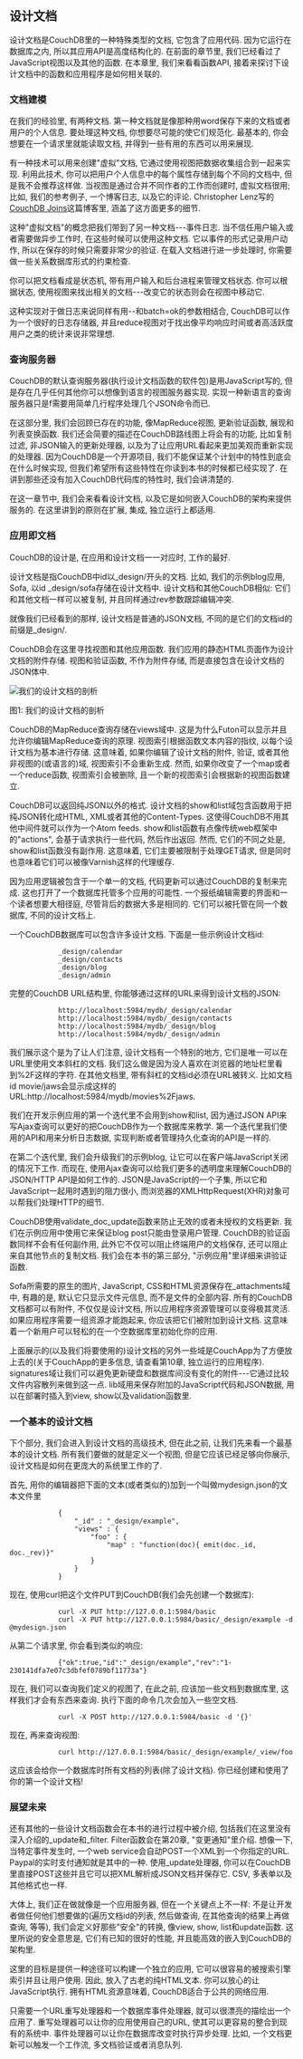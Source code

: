 ## 设计文档 ##

设计文档是CouchDB里的一种特殊类型的文档, 它包含了应用代码. 因为它运行在数据库之内, 所以其应用API是高度结构化的. 在前面的章节里, 我们已经看过了JavaScript视图以及其他的函数. 在本章里, 我们来看看函数API, 接着来探讨下设计文档中的函数和应用程序是如何相关联的.

### 文档建模 ###

在我们的经验里, 有两种文档. 第一种文档就是像那种用word保存下来的文档或者用户的个人信息. 要处理这种文档, 你想要尽可能的使它们规范化. 最基本的, 你会想要在一个请求里就能读取文档, 并得到一些有用的东西可以用来展现.

有一种技术可以用来创建"虚拟"文档, 它通过使用视图把数据收集组合到一起来实现. 利用此技术, 你可以把用户个人信息中的每个属性存储到每个不同的文档中, 但是我不会推荐这样做. 当视图是通过合并不同作者的工作而创建时, 虚拟文档很用; 比如, 我们的参考例子, 一个博客日志, 以及它的评论. Christopher Lenz写的[CouchDB Joins](http://www.cmlenz.net/archives/2007/10/couchdb-joins)这篇博客里, 涵盖了这方面更多的细节.

这种"虚拟文档"的概念把我们带到了另一种文档---事件日志. 当不信任用户输入或者需要做异步工作时, 在这些时候可以使用这种文档. 它以事件的形式记录用户动作, 所以在保存的时候只需要非常少的验证. 在载入文档进行进一步处理时, 你需要做一些关系数据库形式的约束检查.

你可以把文档看成是状态机, 带有用户输入和后台进程来管理文档状态. 你可以根据状态, 使用视图来找出相关的文档---改变它的状态则会在视图中移动它.

这种实现对于做日志来说同样有用--和batch=ok的参数相结合, CouchDB可以作为一个很好的日志存储器, 并且reduce视图对于找出像平均响应时间或者高活跃度用户之类的统计来说非常理想.

### 查询服务器 ###

CouchDB的默认查询服务器(执行设计文档函数的软件包)是用JavaScript写的, 但是存在几乎任何其他你可以想像到语言的视图服务器实现. 实现一种新语言的查询服务器只是f需要用简单几行程序处理几个JSON命令而已.

在这部分里, 我们会回顾已存在的功能, 像MapReduce视图, 更新验证函数, 展现和列表变换函数. 我们还会简要的描述在CouchDB路线图上将会有的功能, 比如复制过滤, 非JSON输入的更新处理器, 以及为了让应用URL看起来更加美观而重新实现的处理器. 因为CouchDB是一个开源项目, 我们不能保证某个计划中的特性到底会在什么时候实现, 但我们希望所有这些特性在你读到本书的时候都已经实现了. 在讲到那些还没有加入CouchDB代码库的特性时, 我们会讲清楚的.

在这一章节中, 我们会来看看设计文档, 以及它是如何嵌入CouchDB的架构来提供服务的. 在这里讲到的原则在扩展, 集成, 独立运行上都适用.

### 应用即文档 ###

CouchDB的设计是, 在应用和设计文档一一对应时, 工作的最好.

设计文档是指CouchDB中id以_design/开头的文档. 比如, 我们的示例blog应用, Sofa, 以id _design/sofa存储在设计文档中. 设计文档和其他CouchDB相似: 它们和其他文档一样可以被复制, 并且同样通过rev参数跟踪编辑冲突.

就像我们已经看到的那样, 设计文档是普通的JSON文档, 不同的是它们的文档id的前缀是_design/.

CouchDB会在这里寻找视图和其他应用函数. 我们应用的静态HTML页面作为设计文档的附件存储. 视图和验证函数, 不作为附件存储, 而是直接包含在设计文档的JSON体中.

![我们的设计文档的剖析](design/01.png)

图1: 我们的设计文档的剖析

CouchDB的MapReduce查询存储在views域中. 这是为什么Futon可以显示并且允许你编辑MapReduce查询的原理. 视图索引根据函数文本内容的指纹, 以每个设计文档为基本进行存储. 这意味着, 如果你编辑了设计文档的附件, 验证, 或者其他非视图的(或语言的)域, 视图索引不会重新生成. 然而, 如果你改变了一个map或者一个reduce函数, 视图索引会被删除, 且一个新的视图索引会根据新的视图函数建立.

CouchDB可以返回纯JSON以外的格式. 设计文档的show和list域包含函数用于把纯JSON转化成HTML, XML或者其他的Content-Types. 这使得CouchDB不用其他中间件就可以作为一个Atom feeds. show和list函数有点像传统web框架中的"actions", 会基于请求执行一些代码, 然后作出返回. 然而, 它们的不同之处是, show和list函数没有副作用. 这意味着, 它们主要被限制于处理GET请求, 但是同时也意味着它们可以被像Varnish这样的代理缓存.

因为应用逻辑被包含于一个单一的文档, 代码更新可以通过CouchDB的复制来完成. 这也打开了一个数据库托管多个应用的可能性. 一个报纸编辑需要的界面和一个读者想要大相径庭, 尽管背后的数据大多是相同的. 它们可以被托管在同一个数据库, 不同的设计文档上.

一个CouchDB数据库可以包含许多设计文档. 下面是一些示例设计文档id:

				_design/calendar
				_design/contacts
				_design/blog
				_design/admin

完整的CouchDB URL结构里, 你能够通过这样的URL来得到设计文档的JSON:

				http://localhost:5984/mydb/_design/calendar
				http://localhost:5984/mydb/_design/contacts
				http://localhost:5984/mydb/_design/blog
				http://localhost:5984/mydb/_design/admin

我们展示这个是为了让人们注意, 设计文档有一个特别的地方, 它们是唯一可以在URL里使用文本斜杠的文档. 我们这么做是因为没人喜欢在浏览器的地址栏里看到%2F这样的字符. 在其他文档里, 带有斜杠的文档id必须在URL被转义. 比如文档id movie/jaws会显示成这样的URL:http://localhost:5984/mydb/movies%2Fjaws.

我们在开发示例应用的第一个迭代里不会用到show和list, 因为通过JSON API来写Ajax查询可以更好的把CouchDB作为一个数据库来教学. 第一个迭代里我们使用的API和用来分析日志数据, 实现判断或者管理持久化查询的API是一样的.

在第二个迭代里, 我们会升级我们的示例blog, 让它可以在客户端JavaScript关闭的情况下工作. 而现在, 使用Ajax查询可以给我们更多的透明度来理解CouchDB的JSON/HTTP API是如何工作的. JSON是JavaScript的一个子集, 所以它和JavaScript一起用时遇到的阻力很小, 而浏览器的XMLHttpRequest(XHR)对象可以帮我们处理HTTP的细节.

CouchDB使用validate_doc_update函数来防止无效的或者未授权的文档更新. 我们在示例应用中使用它来保证blog post只能由登录用户管理. CouchDB的验证函数同样不会有任何副作用, 此外它不仅可以阻止终端用户的文档保存, 还可以阻止来自其他节点的复制文档. 我们会在本书的第三部分, "示例应用"里详细来讲验证函数.

Sofa所需要的原生的图片, JavaScript, CSS和HTML资源保存在_attachments域中, 有趣的是, 默认它只显示文件元信息, 而不是文件的全部内容. 所有的CouchDB文档都可以有附件, 不仅仅是设计文档, 所以应用程序资源管理可以变得极其灵活. 如果应用程序需要一组资源才能跑起来, 你应该把它们被附加到设计文档. 这意味着一个新用户可以轻松的在一个空数据库里初始化你的应用.

上面展示的(以及我们将要使用的)设计文档的另外一些域是CouchApp为了方便放上去的(关于CouchApp的更多信息, 请查看第10章, 独立运行的应用程序). signatures域让我们可以避免更新硬盘和数据库间没有变化的附件---它通过比较文件内容散列来做到这一点. lib域用来保存附加的JavaScript代码和JSON数据, 用以在部署时插入到view, show以及validation函数里.

### 一个基本的设计文档 ###

下个部分, 我们会进入到设计文档的高级技术, 但在此之前, 让我们先来看一个最基本的设计文档. 所有我们要做的就是定义一个视图, 但是它应该已经足够向你展示, 设计文档是如何在更庞大的系统里工作的了.

首先, 用你的编辑器把下面的文本(或者类似的)加到一个叫做mydesign.json的文本文件里

				{
					"_id" : "_design/example",
					"views" : {
						"foo" : {
							"map" : "function(doc){ emit(doc._id, doc._rev)}"
						}
					}
				}

现在, 使用curl把这个文件PUT到CouchDB(我们会先创建一个数据库):

				curl -X PUT http://127.0.0.1:5984/basic
				curl -X PUT http://127.0.0.1:5984/basic/_design/example -d @mydesign.json

从第二个请求里, 你会看到类似的响应:

				{"ok":true,"id":"_design/example","rev":"1-230141dfa7e07c3dbfef0789bf11773a"}

现在, 我们可以查询我们定义的视图了, 在此之前, 应该加一些文档到数据库里, 这样我们才会有东西来查询. 执行下面的命令几次会加入一些空文档.

				curl -X POST http://127.0.0.1:5984/basic -d '{}'

现在, 再来查询视图:

				curl http://127.0.0.1:5984/basic/_design/example/_view/foo

这应该会给你一个数据库时所有文档的列表(除了设计文档). 你已经创建和使用了你的第一个设计文档!

### 展望未来 ###

还有其他的一些设计文档函数会在本书的进行过程中被介绍, 包括我们在这里没有深入介绍的_update和_filter. Filter函数会在第20章, "变更通知"里介绍. 想像一下, 当特定事件发生时, 一个web service会自动POST一个XML到一个你指定的URL. Paypal的实时支付通知就是其中的一种. 使用_update处理器, 你可以在CouchDB里直接POST这些并且它可以把XML解析成JSON文档并保存它. CSV, 多表单以及其他格式也一样.

大体上, 我们正在做就像是一个应用服务器, 但在一个关键点上不一样: 不是让开发者做任何他们想要做的(遍历文档id的列表, 然后做查询, 在其他查询的结果上再做查询, 等等), 我们会定义好那些"安全"的转换, 像view, show, list和update函数. 这里所说的安全意思是, 它们有已知的很好的性能, 并且能高效的嵌入到CouchDB的架构里.

这里的目标是提供一种途径可以构建一个独立的应用, 它可以很容易的被搜索引擎索引并且让用户使用. 因此, 放入了古老的纯HTML文本. 你可以放心的让JavaScript执行. 拥有HTML资源意味着, CouchDB适合于公共的网络应用.

只需要一个URL重写处理器和一个数据库事件处理器, 就可以很漂亮的描绘出一个应用了. 重写处理器可以让你的应用使用自己的URL, 使其可以更容易的整合到现有的系统中. 事件处理器可以让你在数据库改变时执行异步处理. 比如, 一个文档更新可以触发一个工作流, 多文档验证或者消息队列.

